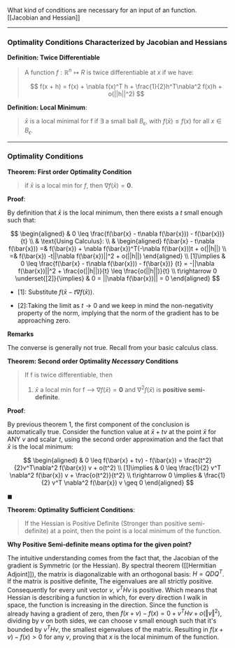 What kind of conditions are necessary for an input of an function. 
[[Jacobian and Hessian]]


---
### **Optimality Conditions Characterized by Jacobian and Hessians**

**Definition: Twice Differentiable**

> A function $f: \mathbb R^n\mapsto R$ is twice differentiable at $x$ if we have: 
> 
> $$
> f(x + h) = f(x) + \nabla f(x)^T h + \frac{1}{2}h^T\nabla^2 f(x)h + o(||h||^2)
> $$

**Definition: Local Minimum**: 
> $\bar{x}$ is a local minimal for f if $\exists$ a small ball $B_\epsilon$, with $f(\bar{x}) \leq  f(x)$ for all $x\in B_\epsilon$. 


---
### **Optimality Conditions**

**Theorem: First order Optimality Condition**
> if $\bar{x}$ is a local min for $f$, then $\nabla f(\bar{x}) = \mathbf{0}$. 

**Proof**: 

By definition that $\bar{x}$ is the local minimum, then there exists a $t$ small enough such that: 

$$
\begin{aligned}
    & 0 \leq \frac{f(\bar{x} - t\nabla f(\bar{x})) - f(\bar{x})}{t}
    \\
	& \text{Using Calculus}: 
    \\ &
    \begin{aligned}
        f(\bar{x} - t\nabla f(\bar{x}))
        =&
         f(\bar{x}) + \nabla f(\bar{x})^T(-\nabla f(\bar{x}))t + o(||h||)
        \\
        =& f(\bar{x}) -t||\nabla f(\bar{x})||^2 + o(||h||)   
    \end{aligned}
    \\
    [1]\implies 
    &
    0
    \leq
    \frac{f(\bar{x} - t\nabla f(\bar{x})) - f(\bar{x})}
    {t}
    =
    -||\nabla f(\bar{x})||^2 + \frac{o(||h||)}{t} \leq \frac{o(||h||)}{t}
    \\
    t\rightarrow 0 \underset{[2]}{\implies} & 
    0 = ||\nabla f(\bar{x})|| = 0
\end{aligned}
$$

* \[1\]: Substitute $f(\bar x - t \nabla f(\bar x))$. 

* \[2\]:Taking the limit as $t\rightarrow 0$ and we keep in mind the non-negativity property of the norm, implying that the norm of the gradient has to be approaching zero. 

**Remarks**

The converse is generally not true. Recall from your basic calculus class. 

**Theorem: Second order Optimality _Necessary_ Conditions**

> If f is twice differentiable, then
> 1. $\bar{x}$ a local min for f --> $\nabla f(\bar{x}) = \mathbf{0}$ and $\nabla^2 f(\bar{x})$ is **positive semi-definite**. 

**Proof**: 

By previous theorem 1, the first component of the conclusion is automatically true. Consider the function value at $\bar x + tv$ at the point $\bar x$ for ANY $v$ and scalar $t$, using the second order approximation and the fact that $\bar x$ is the local minimum:

$$
\begin{aligned}
    & 0 \leq f(\bar{x} + tv) - f(\bar{x}) = \frac{t^2}{2}v^T\nabla^2 f(\bar{x}) v + o(t^2)
    \\
    [1]\implies
    & 0 \leq \frac{1}{2} v^T \nabla^2 f(\bar{x}) v + \frac{o(t^2)}{t^2}
    \\
    t\rightarrow 0 \implies &
    \frac{1}{2} v^T \nabla^2 f(\bar{x}) v \geq 0
\end{aligned}
$$

$\blacksquare$

**Theorem: Optimality Sufficient Conditions**:
> If the Hessian is Positive Definite (Stronger than positive semi-definite) at a point, then the point is a local minimum of the function. 

**Why Positive Semi-definite means optima for the given point?**

The intuitive understanding comes from the fact that, the Jacobian of the gradient is Symmetric (or the Hessian). By spectral theorem ([[Hermitian Adjoint]]), the matrix is diagonalizable with an orthogonal basis: $H = QDQ^T$. If the matrix is positive definite, The eigenvalues are all strictly positive. Consequently for every unit vector $v$, $v^THv$ is positive. Which means that Hessian is describing a function in which, for every direction I walk in space, the function is increasing in the direction. Since the function is already having a gradient of zero, then $f(x +v)- f(x) = 0 + v^THv + o(\Vert v\Vert^2)$, dividing by $v$ on both sides, we can choose $v$ small enough such that it's bounded by $v^THv$, the smallest eigenvalues of the matrix. Resulting in $f(x + v) - f(x) > 0$ for any $v$, proving that $x$ is the local minimum of the function. 



